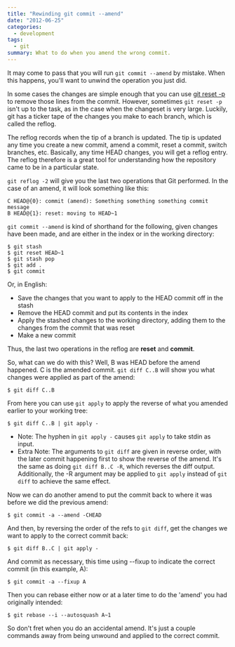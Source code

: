 ```yaml
---
title: "Rewinding git commit --amend"
date: "2012-06-25"
categories:
  - development
tags:
  - git
summary: What to do when you amend the wrong commit.
---
```


It may come to pass that you will run `git commit --amend` by mistake. When this happens, you'll want to unwind the operation you just did.

In some cases the changes are simple enough that you can use [git reset -p](/blog/2012/05/16/git-reset-p/ "git reset -p") to remove those lines from the commit. However, sometimes `git reset -p` isn't up to the task, as in the case when the changeset is very large. Luckily, git has a ticker tape of the changes you make to each branch, which is called the reflog.

The reflog records when the tip of a branch is updated. The tip is updated any time you create a new commit, amend a commit, reset a commit, switch branches, etc. Basically, any time HEAD changes, you will get a reflog entry. The reflog therefore is a great tool for understanding how the repository came to be in a particular state.

`git reflog -2` will give you the last two operations that Git performed. In the case of an amend, it will look something like this:

    C HEAD@{0}: commit (amend): Something something something commit message
    B HEAD@{1}: reset: moving to HEAD~1

`git commit --amend` is kind of shorthand for the following, given changes have been made, and are either in the index or in the working directory:

    $ git stash
    $ git reset HEAD~1
    $ git stash pop
    $ git add .
    $ git commit

Or, in English:

* Save the changes that you want to apply to the HEAD commit off in the stash
* Remove the HEAD commit and put its contents in the index
* Apply the stashed changes to the working directory, adding them to the changes from the commit that was reset
* Make a new commit

Thus, the last two operations in the reflog are **reset** and **commit**.

So, what can we do with this? Well, B was HEAD before the amend happened. C is the amended commit. `git diff C..B` will show you what changes were applied as part of the amend:

    $ git diff C..B

From here you can use `git apply` to apply the reverse of what you amended earlier to your working tree:

    $ git diff C..B | git apply -

* Note: The hyphen in `git apply -` causes `git apply` to take stdin as input.
* Extra Note: The arguments to `git diff` are given in reverse order, with the later commit happening first to show the reverse of the amend. It's the same as doing `git diff B..C -R`, which reverses the diff output. Additionally, the -R argument may be applied to `git apply` instead of `git diff` to achieve the same effect.

Now we can do another amend to put the commit back to where it was before we did the previous amend:

    $ git commit -a --amend -CHEAD

And then, by reversing the order of the refs to `git diff`, get the changes we want to apply to the correct commit back:

    $ git diff B..C | git apply -

And commit as necessary, this time using --fixup to indicate the correct commit (in this example, A):

    $ git commit -a --fixup A

Then you can rebase either now or at a later time to do the 'amend' you had originally intended:

    $ git rebase --i --autosquash A~1

So don't fret when you do an accidental amend. It's just a couple commands away from being unwound and applied to the correct commit.
